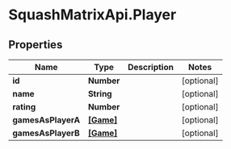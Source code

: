 # SquashMatrixApi.Player

## Properties
Name | Type | Description | Notes
------------ | ------------- | ------------- | -------------
**id** | **Number** |  | [optional] 
**name** | **String** |  | [optional] 
**rating** | **Number** |  | [optional] 
**gamesAsPlayerA** | [**[Game]**](Game.md) |  | [optional] 
**gamesAsPlayerB** | [**[Game]**](Game.md) |  | [optional] 


